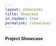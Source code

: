 ```yaml
---
layout: showcases
title: Showcase
in_navbar: true
permalink: /showcase/
---
```


#### Project Showcase